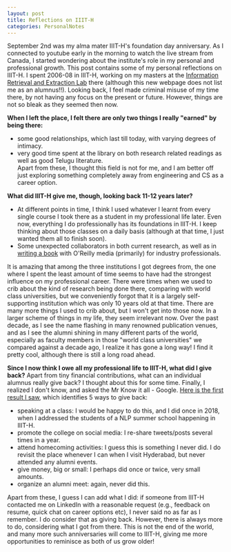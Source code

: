 ```yaml
---
layout: post
title: Reflections on IIIT-H 
categories: PersonalNotes
---
```


September 2nd was my alma mater IIIT-H's foundation day anniversary. As I connected to youtube early in the morning to watch the live stream from Canada, I started wondering about the institute's role in my personal and professional growth. This post contains some of my personal reflections on IIIT-H. I spent 2006-08 in IIIT-H, working on my masters at the [Information Retrieval and Extraction Lab](https://irel.iiit.ac.in/) there (although this new webpage does not list me as an alumnus!!). Looking back, I feel made criminal misuse of my time there, by not having any focus on the present or future. However, things are not so bleak as they seemed then now. 

**When I left the place, I felt there are only two things I really "earned" by being there:**  
- some good relationships, which last till today, with varying degrees of intimacy.  
- very good time spent at the library on both research related readings as well as good Telugu literature.  
Apart from these, I thought this field is not for me, and I am better off just exploring something completely away from engineering and CS as a career option. 

**What did IIIT-H give me, though, looking back 11-12 years later?**  
- At different points in time, I think I used whatever I learnt from every single course I took there as a student in my professional life later. Even now, everything I do professionally has its foundations in IIIT-H. I keep thinking about those classes on a daily basis (although at that time, I just wanted them all to finish soon).   
- Some unexpected collaborators in both current research, as well as in [writing a book](http://www.practicalnlp.ai/) with O'Reilly media (primarily) for industry professionals.  

It is amazing that among the three institutions I got degrees from, the one where I spent the least amount of time seems to have had the strongest influence on my professional career. There were times when we used to crib about the kind of research being done there, comparing with world class universities, but we conveniently forgot that it is a largely self-supporting institution which was only 10 years old at that time. There are many more things I used to crib about, but I won't get into those now. In a larger scheme of things in my life, they seem irrelevant now. Over the past decade, as I see the name flashing in many renowned publication venues, and as I see the alumni shining in many different parts of the world, especially as faculty members in those "world class universities" we compared against a decade ago, I realize it has gone a long way! I find it pretty cool, although there is still a long road ahead.  

**Since I now think I owe all my professional life to IIIT-H, what did I give back?**
Apart from tiny financial contributions, what can an individual alumnus really give back? I thought about this for some time. Finally, I realized I don't know, and asked the Mr Know it all - Google. [Here is the first result I saw](https://onlinecareertips.com/2015/03/5-ways-to-give-back-to-your-alma-mater/), which identifies 5 ways to give back:   
- speaking at a class: I would be happy to do this, and I did once in 2018, when I addressed the students of a NLP summer school happening in IIIT-H.  
- promote the college on social media: I re-share tweets/posts several times in a year.  
- attend homecoming activities: I guess this is something I never did. I do revisit the place whenever I can when I visit Hyderabad, but never attended any alumni events.  
- give money, big or small: I perhaps did once or twice, very small amounts.  
- organize an alumni meet: again, never did this.  

Apart from these, I guess I can add what I did: if someone from IIIT-H contacted me on LinkedIn with a reasonable request (e.g., feedback on resume, quick chat on career options etc), I never said no as far as I remember. I do consider that as giving back. However, there is always more to do, considering what I got from there. This is not the end of the world, and many more such anniversaries will come to IIIT-H, giving me more opportunities to reminisce as both of us grow older! 




